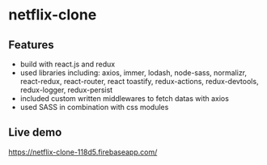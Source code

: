 # netflix-clone 

## Features

- build with react.js and redux
- used libraries including: axios, immer, lodash, node-sass, 
 normalizr, react-redux, react-router, react toastify, redux-actions, 
 redux-devtools, redux-logger, redux-persist
 - included custom written middlewares to fetch datas with axios
- used SASS in combination with css modules

## Live demo
https://netflix-clone-118d5.firebaseapp.com/
